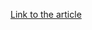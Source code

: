 [Link to the article](https://www.bleepingcomputer.com/news/security/new-botnet-exploits-vulnerabilities-in-nvrs-tp-link-routers/)
